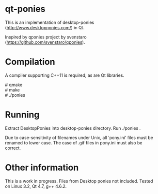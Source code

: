 qt-ponies
=========

This is an implementation of desktop-ponies (http://www.desktopponies.com/) in Qt.

Inspired by qponies project by svenstaro (https://github.com/svenstaro/qponies).

Compilation
===========
A compiler supporting C++11 is required, as are Qt libraries.

\# qmake  
\# make  
\# ./ponies


Running
=======
Extract DesktopPonies into desktop-ponies directory. Run ./ponies .

Due to case-sensitivity of filenames under Unix, all 'pony.ini' files 
must be renamed to lower case. The case of .gif files in pony.ini must
also be correct.

Other information
=================
This is a work in progress. Files from Desktop ponies not included.
Tested on Linux 3.2, Qt 4.7, g++ 4.6.2.
